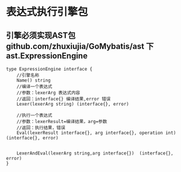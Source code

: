 # 表达式执行引擎包

## 引擎必须实现AST包 github.com/zhuxiujia/GoMybatis/ast 下 ast.ExpressionEngine

```
type ExpressionEngine interface {
	//引擎名称
	Name() string
	//编译一个表达式
	//参数：lexerArg 表达式内容
	//返回：interface{} 编译结果,error 错误
	Lexer(lexerArg string) (interface{}, error)

	//执行一个表达式
	//参数：lexerResult=编译结果，arg=参数
	//返回：执行结果，错误
	Eval(lexerResult interface{}, arg interface{}, operation int) (interface{}, error)

    
	LexerAndEval(lexerArg string,arg interface{})  (interface{}, error)
}
```